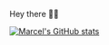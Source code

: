 Hey there 👋🏻

[![Marcel's GitHub stats](https://github-readme-stats.vercel.app/api?username=marcel-baur)](https://github.com/anuraghazra/github-readme-stats)
